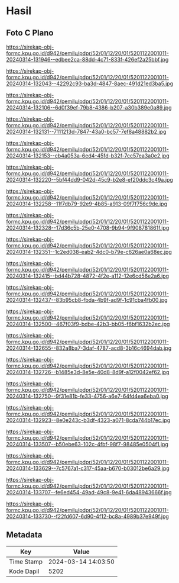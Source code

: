 # Hasil

## Foto C Plano

https://sirekap-obj-formc.kpu.go.id/d942/pemilu/pdpr/52/01/12/20/01/5201122001011-20240314-131946--edbee2ca-88dd-4c71-833f-426ef2a25bbf.jpg

https://sirekap-obj-formc.kpu.go.id/d942/pemilu/pdpr/52/01/12/20/01/5201122001011-20240314-132043--42292c93-ba3d-4847-8aec-491d21ed3ba5.jpg

https://sirekap-obj-formc.kpu.go.id/d942/pemilu/pdpr/52/01/12/20/01/5201122001011-20240314-132106--6d0f39ef-79b8-4386-b207-a30b389e0a89.jpg

https://sirekap-obj-formc.kpu.go.id/d942/pemilu/pdpr/52/01/12/20/01/5201122001011-20240314-132131--7111213d-7847-43a0-bc57-7ef8a48882b2.jpg

https://sirekap-obj-formc.kpu.go.id/d942/pemilu/pdpr/52/01/12/20/01/5201122001011-20240314-132153--cb4a053a-6ed4-45fd-b32f-7cc57ea3a0e2.jpg

https://sirekap-obj-formc.kpu.go.id/d942/pemilu/pdpr/52/01/12/20/01/5201122001011-20240314-132220--5bf44dd9-042d-45c9-b2e8-ef20ddc3c49a.jpg

https://sirekap-obj-formc.kpu.go.id/d942/pemilu/pdpr/52/01/12/20/01/5201122001011-20240314-132258--11f7db79-92e9-4b85-a913-09f7f756c9de.jpg

https://sirekap-obj-formc.kpu.go.id/d942/pemilu/pdpr/52/01/12/20/01/5201122001011-20240314-132328--17d36c5b-25e0-4708-9b94-9f908781861f.jpg

https://sirekap-obj-formc.kpu.go.id/d942/pemilu/pdpr/52/01/12/20/01/5201122001011-20240314-132351--1c2ed038-eab2-4dc0-b79e-c626ae0a68ec.jpg

https://sirekap-obj-formc.kpu.go.id/d942/pemilu/pdpr/52/01/12/20/01/5201122001011-20240314-132415--bd44b728-4872-4f2e-a112-12e6cd56e2a6.jpg

https://sirekap-obj-formc.kpu.go.id/d942/pemilu/pdpr/52/01/12/20/01/5201122001011-20240314-132437--83b95cb8-fbda-4b9f-ad9f-1c91cba4fb00.jpg

https://sirekap-obj-formc.kpu.go.id/d942/pemilu/pdpr/52/01/12/20/01/5201122001011-20240314-132500--467f03f9-bdbe-42b3-bb05-f6bf1632b2ec.jpg

https://sirekap-obj-formc.kpu.go.id/d942/pemilu/pdpr/52/01/12/20/01/5201122001011-20240314-132655--832a8ba7-3daf-4787-acd8-3b16c4694dab.jpg

https://sirekap-obj-formc.kpu.go.id/d942/pemilu/pdpr/52/01/12/20/01/5201122001011-20240314-132726--b1485e3d-8e5e-40d8-8d9f-a12f0042ef62.jpg

https://sirekap-obj-formc.kpu.go.id/d942/pemilu/pdpr/52/01/12/20/01/5201122001011-20240314-132750--9f31e81b-fe33-4756-a6e7-64fd4ea6eba0.jpg

https://sirekap-obj-formc.kpu.go.id/d942/pemilu/pdpr/52/01/12/20/01/5201122001011-20240314-132923--8e0e243c-b3df-4323-a071-8cda744b17ec.jpg

https://sirekap-obj-formc.kpu.go.id/d942/pemilu/pdpr/52/01/12/20/01/5201122001011-20240314-133507--b50ebe63-102c-4fbf-98f7-98485e0504f1.jpg

https://sirekap-obj-formc.kpu.go.id/d942/pemilu/pdpr/52/01/12/20/01/5201122001011-20240314-133629--7c5767a1-c317-45aa-b670-b03012be6a29.jpg

https://sirekap-obj-formc.kpu.go.id/d942/pemilu/pdpr/52/01/12/20/01/5201122001011-20240314-133707--fe6ed454-49ad-49c8-9e41-6da48943666f.jpg

https://sirekap-obj-formc.kpu.go.id/d942/pemilu/pdpr/52/01/12/20/01/5201122001011-20240314-133730--f22fd607-6d90-4f12-bc8a-4989b37e949f.jpg


## Metadata

| Key        | Value               |
| ---------- | ------------------- |
| Time Stamp | 2024-03-14 14:03:50 |
| Kode Dapil | 5202                |



